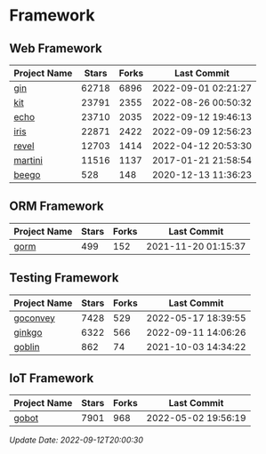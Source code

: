 # Framework

## Web Framework
| Project Name | Stars | Forks | Last Commit |
| ------------ | ----- | ----- | ----------- |
| [gin](https://github.com/gin-gonic/gin) | 62718 | 6896 | 2022-09-01 02:21:27 |
| [kit](https://github.com/go-kit/kit) | 23791 | 2355 | 2022-08-26 00:50:32 |
| [echo](https://github.com/labstack/echo) | 23710 | 2035 | 2022-09-12 19:46:13 |
| [iris](https://github.com/kataras/iris) | 22871 | 2422 | 2022-09-09 12:56:23 |
| [revel](https://github.com/revel/revel) | 12703 | 1414 | 2022-04-12 20:53:30 |
| [martini](https://github.com/go-martini/martini) | 11516 | 1137 | 2017-01-21 21:58:54 |
| [beego](https://github.com/astaxie/beego) | 528 | 148 | 2020-12-13 11:36:23 |

## ORM Framework
| Project Name | Stars | Forks | Last Commit |
| ------------ | ----- | ----- | ----------- |
| [gorm](https://github.com/jinzhu/gorm) | 499 | 152 | 2021-11-20 01:15:37 |

## Testing Framework
| Project Name | Stars | Forks | Last Commit |
| ------------ | ----- | ----- | ----------- |
| [goconvey](https://github.com/smartystreets/goconvey) | 7428 | 529 | 2022-05-17 18:39:55 |
| [ginkgo](https://github.com/onsi/ginkgo) | 6322 | 566 | 2022-09-11 14:06:26 |
| [goblin](https://github.com/franela/goblin) | 862 | 74 | 2021-10-03 14:34:22 |

## IoT Framework
| Project Name | Stars | Forks | Last Commit |
| ------------ | ----- | ----- | ----------- |
| [gobot](https://github.com/hybridgroup/gobot) | 7901 | 968 | 2022-05-02 19:56:19 |

*Update Date: 2022-09-12T20:00:30*